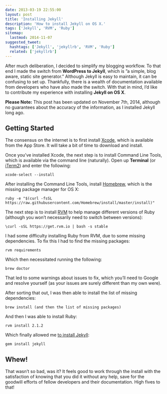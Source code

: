 ```yaml
---
date: 2013-03-19 22:55:00
layout: post
title: 'Installing Jekyll'
description: 'How to install Jekyll on OS X.'
tags: ['Jekyll', 'RVM', 'Ruby']
sitemap:
  lastmod: 2014-11-07
suggested_tweet:
  hashtags: ['Jekyll', 'jekyllrb', 'RVM', 'Ruby']
  related: ['jekyllrb']
---
```


After much deliberation, I decided to simplify my blogging workflow. To that end I made the switch from __WordPress to Jekyll__, which is ”a simple, blog aware, static site generator.” Although Jekyll is easy to maintain, it can be confusing to set up. Thankfully, there is a wealth of documentation available from developers who have also made the switch. With that in mind, I’d like to contribute my experience with installing __Jekyll on OS X__.

<div class="yellow-box">
  <p><strong>Please Note:</strong> This post has been updated on November 7th, 2014, although no guarantees about the accuracy of the information, as I installed Jekyll long ago.</p>
</div>

## Getting Started

The consensus on the internet is to first install [Xcode](http://developer.apple.com/xcode/), which is available from the App Store. It will take a bit of time to download and install.

Once you’ve installed Xcode, the next step is to install Command Line Tools, which is available via the command line (naturally). Open up __Terminal__ (or [iTerm2](http://www.iterm2.com/#/section/home)) and enter the following:

    xcode-select --install

After installing the Command Line Tools, install [Homebrew](http://brew.sh/), which is the missing package manager for OS X:

    ruby -e "$(curl -fsSL https://raw.githubusercontent.com/Homebrew/install/master/install)"

The next step is to install [RVM](https://rvm.io) to help manage different versions of Ruby (although you won’t necessarily need to switch between versions):

    \curl -sSL https://get.rvm.io | bash -s stable

I had some difficulty installing Ruby from RVM, due to some missing dependencies. To fix this I had to find the missing packages:

    rvm requirements

Which then necessitated running the following:

    brew doctor

That led to some warnings about issues to fix, which you’ll need to Google and resolve yourself (as your issues are surely different than my own were).

After sorting that out, I was then able to install the list of missing dependencies:

    brew install (and then the list of missing packages)

And then I was able to install Ruby:

    rvm install 2.1.2

Which finally allowed me [to install Jekyll](http://jekyllrb.com/docs/installation/):

    gem install jekyll

## Whew!
That wasn’t so bad, was it? It feels good to work through the install with the satisfaction of knowing that you did it without any help, save for the goodwill efforts of fellow developers and their documentation. High fives to that!
